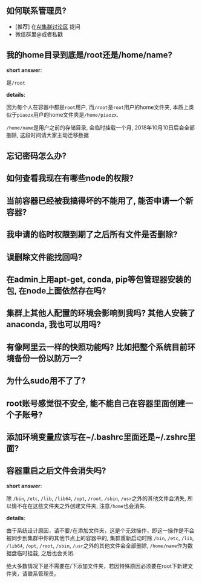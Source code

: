 ## 如何联系管理员?
* [推荐] 在[AI集群讨论区](https://github.com/piaozhx/DockerMonitor/issues) 提问
* 微信群里@或者私戳

## 我的home目录到底是/root还是/home/name?
**short answer**:

是`/root`

**details**:

因为每个人在容器中都是`root`用户, 而`/root`是`root`用户的home文件夹, 本质上类似于`piaozx`用户的home文件夹是`/home/piaozx`.

`/home/name`是用户之前的存储目录, 会临时挂载一个月, 2018年10月10日后会全部删除, 这段时间请大家主动迁移数据

## 忘记密码怎么办?

## 如何查看我现在有哪些node的权限?

## 当前容器已经被我搞得坏的不能用了, 能否申请一个新容器?

## 我申请的临时权限到期了之后所有文件是否删除?

## 误删除文件能找回吗?

## 在admin上用apt-get, conda, pip等包管理器安装的包, 在node上面依然存在吗?

## 集群上其他人配置的环境会影响到我吗? 其他人安装了anaconda, 我也可以用吗?

## 有像阿里云一样的快照功能吗? 比如把整个系统目前环境备份一份以防万一?

## 为什么sudo用不了了?

## root账号感觉很不安全, 能不能自己在容器里面创建一个子账号?

## 添加环境变量应该写在~/.bashrc里面还是~/.zshrc里面?

## 容器重启之后文件会消失吗?
**short answer**: 

除 `/bin`, `/etc`, `/lib`, `/lib64`, `/opt`, `/root`, `/sbin`, `/usr`之外的其他文件会消失, 所以情不在在这些文件夹之外创建文件夹, 注意`/home`也会消失.

**details**:

由于系统设计原因，请不要`/`在添加文件夹，这是个无效操作，即这一操作是不会被同步到集群中你的其他节点上的容器中的, 集群重新启动时除
`/bin`, `/etc`, `/lib`, `/lib64`, `/opt`, `/root`, `/sbin`, `/usr`之外的其他文件会全部删除, `/home/name`作为数据盘临时挂载, 之后也会关闭.


绝大多数情况下是不需要在/下添加文件夹，若因特殊原因必须要在root下新建文件夹，请联系管理员。